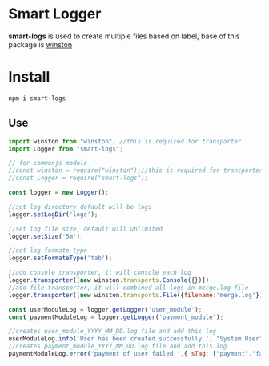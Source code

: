 # Smart Logger

**smart-logs** is used to create multiple files based on label, base of this package is [winston](https://www.npmjs.com/package/winston)


# Install

    npm i smart-logs

## Use
```js
import winston from "winston"; //this is required for transporter
import Logger from "smart-logs";

// for commonjs module
//const winston = require("winston");//this is required for transporter
//const Logger = require("smart-logs");

const logger = new Logger();

//set log directory default will be logs
logger.setLogDir('logs'); 

//set log file size, default will unlimited
logger.setSize('5m'); 

//set log formate type
logger.setFormateType('tab');

//add console transporter, it will console each log
logger.transporter([new winston.transports.Console({})])
//add file transporter, it will combined all logs in merge.log file
logger.transporter([new winston.transports.File({filename:'merge.log'})])

const userModuleLog = logger.getLogger('user_module');
const paymentModuleLog = logger.getLogger('payment_module');

//creates user_module_YYYY_MM_DD.log file and add this log
userModuleLog.info('User has been created successfully.', "System User", { id:"abc125", role: "admin" }, { sTag: ["user"] }); 
//creates payment_module_YYYY_MM_DD.log file and add this log
paymentModuleLog.error('payment of user failed.',{ sTag: ["payment","failed"] }); 
```

